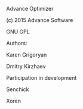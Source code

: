 Advance Optimizer

(c) 2015 Advance Software

GNU GPL

Authors:

Karen Grigoryan

Dmitry Kirzhaev

Participation in development

Senchick

Xoren

